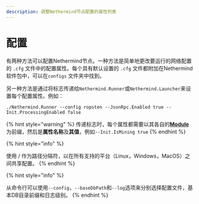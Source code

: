 ```yaml
---
description: 调整Nethermind节点配置的属性列表
---
```


# 配置

有两种方法可以配置Nethermind节点。一种方法是简单地更改要运行的网络配置的 `.cfg` 文件中的配置属性。每个具有默认设置的 `.cfg` 文件都附加在Nethermind软件包中，可以在`configs` 文件夹中找到。

另一种方法是通过将标志传递给`Nethermind.Runner`或`Nethermind.Launcher`来设置每个配置属性。例如：

```text
./Nethermind.Runner --config ropsten --JsonRpc.Enabled true --Init.ProcessingEnabled false
```

{% hint style="warning" %}
传递标志时，每个属性都需要以其各自的[**Module**](./)为前缀，然后是**属性名称**及**其值**，例如`--Init.IsMining true`
{% endhint %}

{% hint style="info" %}
使用 / 作为路径分隔符，以在所有支持的平台（Linux，Windows，MacOS）之间共享配置。
{% endhint %}

{% hint style="info" %}
从命令行可以使用`--config`，`--baseDbPath`和`--log`选项来分别选择配置文件，基本DB目录前缀和日志级别。
{% endhint %}

